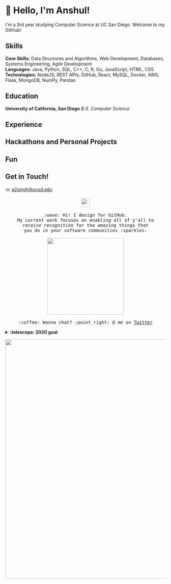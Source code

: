 # 👋 Hello, I'm Anshul!
I'm a 3rd year studying Computer Science at UC San Diego. Welcome to my GitHub!

## Skills
<b>Core Skills:</b> Data Structures and Algorithms, Web Development, Databases, Systems Engineering, Agile Development
<br>
<b>Languages:</b> Java, Python, SQL, C++, C, R, Go, JavaScript, HTML, CSS
<br>
<b>Technologies:</b> NodeJS, REST APIs, GitHub, React, MySQL, Docker, AWS, Flask, MongoDB, NumPy, Pandas

## Education
<b>University of California, San Diego</b> <i>B.S. Computer Science</i>
## Experience

## Hackathons and Personal Projects

## Fun

## Get in Touch!
✉️   a2singh@ucsd.edu

<p align="center">
  <img src="https://github.com/anshulsinghh/anshulsinghh/blob/master/dino.gif" width="27px">
  <br><br>
  <samp>
    :wave: Hi! I design for GitHub.
    <br>My current work focuses on enabling all of y'all to
      <br><em>receive recognition</em> for the amazing things that
    <br>you do in your software communities :sparkles:<br><br>
    <img src="https://i.imgur.com/kdKhgx6.gif" width="240px" align="center">
    <br><br>:coffee: Wanna chat? :point_right: @ me on <a href="https://twitter.com/pifafu">Twitter</a>
  </samp>
</p>

<details>
  <summary><b>:telescope: 2020 goal</b></summary>
  I want to make a little game this year.<br>I'm currently working on a small gameboy game with <a href="https://github.com/tfgrimes">@tfgrimes</a> using <a href="https://github.com/chrismaltby/gb-studio">GBStudio.dev</a>, which is an awesome game creator tool that makes it really easy to design a game if you're primarily focusing on the art and story (like myself). I'm hoping to print this on a cartridge when I'm done so you can actually experience it on a Gameboy!
</details>


<p align="center">
  <img src="https://github.com/anshulsinghh/anshulsinghh/blob/master/dino.gif" width="750px">
</p>
